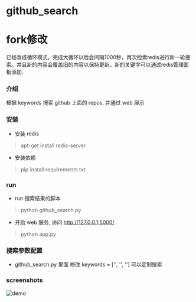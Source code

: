# github_search
# fork修改
已经改成循环模式，完成大循环以后会间隔1000秒，再次检索redis进行新一轮搜索。并且新的内容会覆盖旧的内容以保持更新。新的关键字可以通过redis管理面板添加.
### 介绍
根据 keywords 搜索 github 上面的 repos, 并通过 web 展示

### 安装
  * 安装 redis 
  
   > apt-get install redis-server
      
  * 安装依赖
  
  > pip install requirements.txt
  
### run
  * run 搜索结果的脚本
  
  > python github_search.py 

  * 开启 web 服务, 访问 http://127.0.0.1:5000/
  
  > python app.py
  
### 搜索参数配置
  * github_search.py 里面 修改 keywords = ['', '', ''] 可以定制搜索
  
### screenshots

  ![demo](https://raw.githubusercontent.com/facert/github_search/master/screenshots/demo.png)
  
